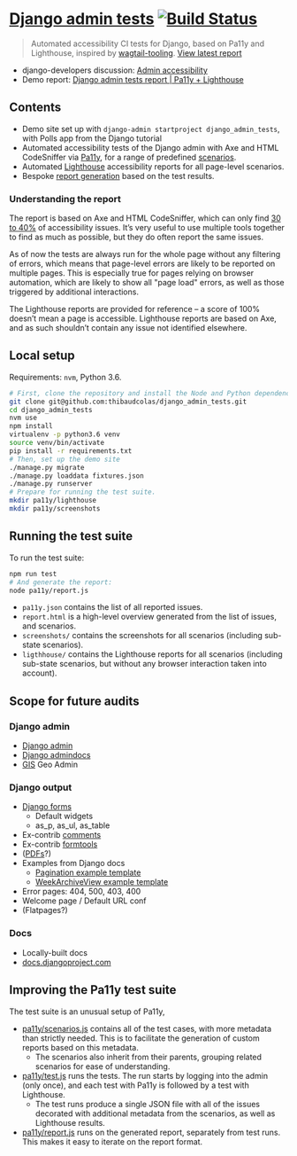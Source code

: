 # [Django admin tests](http://thibaudcolas.github.io/django_admin_tests/) [![Build Status](https://travis-ci.com/thibaudcolas/django_admin_tests.svg?branch=main)](https://travis-ci.com/thibaudcolas/django_admin_tests)

> Automated accessibility CI tests for Django, based on Pa11y and Lighthouse, inspired by [wagtail-tooling](https://github.com/thibaudcolas/wagtail-tooling). [View latest report](http://thibaudcolas.github.io/django_admin_tests/)

- django-developers discussion: [Admin accessibility](https://groups.google.com/g/django-developers/c/FsBrNGTxvCA)
- Demo report: [Django admin tests report | Pa11y + Lighthouse](http://thibaudcolas.github.io/django_admin_tests/)

## Contents

- Demo site set up with `django-admin startproject django_admin_tests`, with Polls app from the Django tutorial
- Automated accessibility tests of the Django admin with Axe and HTML CodeSniffer via [Pa11y](https://pa11y.org/), for a range of predefined [scenarios](./pa11y/scenarios.js).
- Automated [Lighthouse](https://github.com/GoogleChrome/lighthouse) accessibility reports for all page-level scenarios.
- Bespoke [report generation](http://thibaudcolas.github.io/django_admin_tests/) based on the test results.

### Understanding the report

The report is based on Axe and HTML CodeSniffer, which can only find [30 to 40%](https://alphagov.github.io/accessibility-tool-audit/) of accessibility issues. It’s very useful to use multiple tools together to find as much as possible, but they do often report the same issues.

As of now the tests are always run for the whole page without any filtering of errors, which means that page-level errors are likely to be reported on multiple pages. This is especially true for pages relying on browser automation, which are likely to show all "page load" errors, as well as those triggered by additional interactions.

The Lighthouse reports are provided for reference – a score of 100% doesn’t mean a page is accessible. Lighthouse reports are based on Axe, and as such shouldn’t contain any issue not identified elsewhere.

## Local setup

Requirements: `nvm`, Python 3.6.

```sh
# First, clone the repository and install the Node and Python dependencies.
git clone git@github.com:thibaudcolas/django_admin_tests.git
cd django_admin_tests
nvm use
npm install
virtualenv -p python3.6 venv
source venv/bin/activate
pip install -r requirements.txt
# Then, set up the demo site
./manage.py migrate
./manage.py loaddata fixtures.json
./manage.py runserver
# Prepare for running the test suite.
mkdir pa11y/lighthouse
mkdir pa11y/screenshots
```

## Running the test suite

To run the test suite:

```sh
npm run test
# And generate the report:
node pa11y/report.js
```

- `pa11y.json` contains the list of all reported issues.
- `report.html` is a high-level overview generated from the list of issues, and scenarios.
- `screenshots/` contains the screenshots for all scenarios (including sub-state scenarios).
- `ligthhouse/` contains the Lighthouse reports for all scenarios (including sub-state scenarios, but without any browser interaction taken into account).

## Scope for future audits

### Django admin

- [Django admin](https://docs.djangoproject.com/en/3.0/ref/contrib/admin/)
- [Django admindocs](https://docs.djangoproject.com/en/3.0/ref/contrib/admin/admindocs/)
- [GIS](https://docs.djangoproject.com/en/3.0/ref/contrib/gis/) Geo Admin

### Django output

- [Django forms](https://docs.djangoproject.com/en/3.0/ref/forms/)
  - Default widgets
  - as_p, as_ul, as_table
- Ex-contrib [comments](https://github.com/django/django-contrib-comments)
- Ex-contrib [formtools](https://github.com/jazzband/django-formtools)
- ([PDFs](https://docs.djangoproject.com/en/3.0/howto/outputting-pdf/)?)
- Examples from Django docs
  - [Pagination example template](https://docs.djangoproject.com/en/3.0/topics/pagination/#paginating-a-listview)
  - [WeekArchiveView example template](https://docs.djangoproject.com/en/3.0/ref/class-based-views/generic-date-based/#weekarchiveview)
- Error pages: 404, 500, 403, 400
- Welcome page / Default URL conf
- (Flatpages?)

### Docs

- Locally-built docs
- [docs.djangoproject.com](https://docs.djangoproject.com/)

## Improving the Pa11y test suite

The test suite is an unusual setup of Pa11y,

- [pa11y/scenarios.js](https://github.com/thibaudcolas/django_admin_tests/blob/main/pa11y/scenarios.js) contains all of the test cases, with more metadata than strictly needed. This is to facilitate the generation of custom reports based on this metadata.
  - The scenarios also inherit from their parents, grouping related scenarios for ease of understanding.
- [pa11y/test.js](https://github.com/thibaudcolas/django_admin_tests/blob/main/pa11y/test.js) runs the tests. The run starts by logging into the admin (only once), and each test with Pa11y is followed by a test with Lighthouse.
  - The test runs produce a single JSON file with all of the issues decorated with additional metadata from the scenarios, as well as Lighthouse results.
- [pa11y/report.js](https://github.com/thibaudcolas/django_admin_tests/blob/main/pa11y/report.js) runs on the generated report, separately from test runs. This makes it easy to iterate on the report format.
